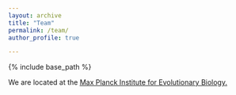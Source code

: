 ```yaml
---
layout: archive
title: "Team"
permalink: /team/
author_profile: true

---
```


{% include base_path %}

We are located at the <u><a href="https://www.evolbio.mpg.de/2169/en">Max Planck Institute for Evolutionary Biology</a>.</u>
